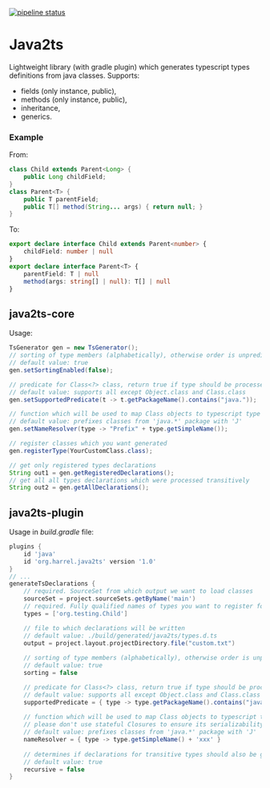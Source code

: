 [![pipeline status](https://gitlab.com/org.harrel/java2ts/badges/master/pipeline.svg)](https://gitlab.com/org.harrel/java2ts/-/commits/master)
# Java2ts

Lightweight library (with gradle plugin) which generates typescript types definitions from java classes. Supports:
* fields (only instance, public),
* methods (only instance, public),
* inheritance,
* generics.

### Example
From:
```java
class Child extends Parent<Long> {
    public Long childField;
}
class Parent<T> {
    public T parentField;
    public T[] method(String... args) { return null; }
}
```
To:
```typescript
export declare interface Child extends Parent<number> {
    childField: number | null
}
export declare interface Parent<T> {
    parentField: T | null
    method(args: string[] | null): T[] | null
}
```
## java2ts-core
Usage:
```java
TsGenerator gen = new TsGenerator();
// sorting of type members (alphabetically), otherwise order is unpredictable
// default value: true
gen.setSortingEnabled(false);

// predicate for Class<?> class, return true if type should be processed (unsupported types will use 'any' type)
// default value: supports all except Object.class and Class.class
gen.setSupportedPredicate(t -> t.getPackageName().contains("java."));

// function which will be used to map Class objects to typescript type names
// default value: prefixes classes from 'java.*' package with 'J'
gen.setNameResolver(type -> "Prefix" + type.getSimpleName());

// register classes which you want generated
gen.registerType(YourCustomClass.class);

// get only registered types declarations
String out1 = gen.getRegisteredDeclarations();
// get all all types declarations which were processed transitively
String out2 = gen.getAllDeclarations();
```
## java2ts-plugin
Usage in _build.gradle_ file:
```groovy
plugins {
    id 'java'
    id 'org.harrel.java2ts' version '1.0'
}
// ...
generateTsDeclarations {
    // required. SourceSet from which output we want to load classes
    sourceSet = project.sourceSets.getByName('main')
    // required. Fully qualified names of types you want to register for generation
    types = ['org.testing.Child']

    // file to which declarations will be written
    // default value: ./build/generated/java2ts/types.d.ts
    output = project.layout.projectDirectory.file("custom.txt")
    
    // sorting of type members (alphabetically), otherwise order is unpredictable
    // default value: true
    sorting = false

    // predicate for Class<?> class, return true if type should be processed (unsupported types will use 'any' type)
    // default value: supports all except Object.class and Class.class
    supportedPredicate = { type -> type.getPackageName().contains("java.") }
    
    // function which will be used to map Class objects to typescript type names
    // please don't use stateful Closures to ensure its serializability
    // default value: prefixes classes from 'java.*' package with 'J'
    nameResolver = { type -> type.getSimpleName() + 'xxx' }
    
    // determines if declarations for transitive types should also be generated
    // default value: true
    recursive = false
}
```

